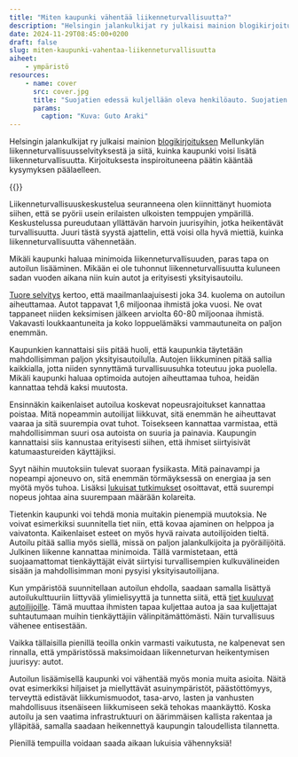 ```yaml
---
title: "Miten kaupunki vähentää liikenneturvallisuutta?"
description: "Helsingin jalankulkijat ry julkaisi mainion blogikirjoituksen Mellunkylän liikenneturvallisuusselvityksestä ja siitä, kuinka kaupunki voisi lisätä liikenneturvallisuutta. Kirjoituksesta inspiroituneena päätin kääntää kysymyksen päälaelleen."
date: 2024-11-29T08:45:00+0200
draft: false
slug: miten-kaupunki-vahentaa-liikenneturvallisuutta
aiheet:
    - ympäristö
resources:
    - name: cover
      src: cover.jpg
      title: "Suojatien edessä kuljellään oleva henkilöauto. Suojatien päälle on pysäköity kaksi ambulanssia. Niiden vieressä kävelee henkilö."
      params:
        caption: "Kuva: Guto Araki"
---
```

Helsingin jalankulkijat ry julkaisi mainion [blogikirjoituksen](https://jalankulkijat.fi/ajankohtaista/miten-kaupunki-lisaa-liikenneturvallisuutta/) Mellunkylän liikenneturvallisuusselvityksestä ja siitä, kuinka kaupunki voisi lisätä liikenneturvallisuutta. Kirjoituksesta inspiroituneena päätin kääntää kysymyksen päälaelleen.

<!--more-->

{{<cover>}}

Liikenneturvallisuuskeskustelua seuranneena olen kiinnittänyt huomiota siihen, että se pyörii usein erilaisten ulkoisten temppujen ympärillä. Keskustelussa pureudutaan yllättävän harvoin juurisyihin, jotka heikentävät turvallisuutta. Juuri tästä syystä ajattelin, että voisi olla hyvä miettiä, kuinka liikenneturvallisuutta vähennetään.

Mikäli kaupunki haluaa minimoida liikenneturvallisuuden, paras tapa on autoilun lisääminen. Mikään ei ole tuhonnut liikenneturvallisuutta kuluneen sadan vuoden aikana niin kuin autot ja erityisesti yksityisautoilu.

[Tuore selvitys](https://www.sciencedirect.com/science/article/pii/S0966692324000267) kertoo, että maailmanlaajuisesti joka 34. kuolema on autoilun aiheuttamaa. Autot tappavat 1,6 miljoonaa ihmistä joka vuosi. Ne ovat tappaneet niiden keksimisen jälkeen arviolta 60-80 miljoonaa ihmistä. Vakavasti loukkaantuneita ja koko loppuelämäksi vammautuneita on paljon enemmän.

Kaupunkien kannattaisi siis pitää huoli, että kaupunkia täytetään mahdollisimman paljon yksityisautoilulla. Autojen liikkuminen pitää sallia kaikkialla, jotta niiden synnyttämä turvallisuusuhka toteutuu joka puolella. Mikäli kaupunki haluaa optimoida autojen aiheuttamaa tuhoa, heidän kannattaa tehdä kaksi muutosta. 

Ensinnäkin kaikenlaiset autoilua koskevat nopeusrajoitukset kannattaa poistaa. Mitä nopeammin autoilijat liikkuvat, sitä enemmän he aiheuttavat vaaraa ja sitä suurempia ovat tuhot. Toisekseen kannattaa varmistaa, että mahdollisimman suuri osa autoista on suuria ja painavia. Kaupungin kannattaisi siis kannustaa erityisesti siihen, että ihmiset siirtyisivät katumaastureiden käyttäjiksi.

Syyt näihin muutoksiin tulevat suoraan fysiikasta. Mitä painavampi ja nopeampi ajoneuvo on, sitä enemmän törmäyksessä on energiaa ja sen myötä myös tuhoa. Lisäksi [lukuisat tutkimukset](https://www.researchgate.net/publication/371488294_An_Assessment_of_the_Relationship_Between_Speed_and_Road_Safety) osoittavat, että suurempi nopeus johtaa aina suurempaan määrään kolareita.

Tietenkin kaupunki voi tehdä monia muitakin pienempiä muutoksia. Ne voivat esimerkiksi suunnitella tiet niin, että kovaa ajaminen on helppoa ja vaivatonta. Kaikenlaiset esteet on myös hyvä raivata autoilijoiden tieltä. Autoilu pitää sallia myös siellä, missä on paljon jalankulkijoita ja pyöräilijöitä. Julkinen liikenne kannattaa minimoida. Tällä varmistetaan, että suojaamattomat tienkäyttäjät eivät siirtyisi turvallisempien kulkuvälineiden sisään ja mahdollisimman moni pysyisi yksityisautoilijana.

Kun ympäristöä suunnitellaan autoilun ehdolla, saadaan samalla lisättyä autoilukulttuuriin liittyvää ylimielisyyttä ja tunnetta siitä, että [tiet kuuluvat autoilijoille](https://acrs.org.au/wp-content/uploads/Study-Finds-Culture-of-Entitlement-Exists-Amongst-ACT-Motorists.pdf). Tämä muuttaa ihmisten tapaa kuljettaa autoa ja saa kuljettajat suhtautumaan muihin tienkäyttäjiin välinpitämättömästi. Näin turvallisuus vähenee entisestään.

Vaikka tällaisilla pienillä teoilla onkin varmasti vaikutusta, ne kalpenevat sen rinnalla, että ympäristössä maksimoidaan liikenneturvan heikentymisen juurisyy: autot.

Autoilun lisäämisellä kaupunki voi vähentää myös monia muita asioita. Näitä ovat esimerkiksi hiljaiset ja miellyttävät asuinympäristöt, päästöttömyys, terveyttä edistävät liikkumismuodot, tasa-arvo, lasten ja vanhusten mahdollisuus itsenäiseen liikkumiseen sekä tehokas maankäyttö. Koska autoilu ja sen vaatima infrastruktuuri on äärimmäisen kallista rakentaa ja ylläpitää, samalla saadaan heikennettyä kaupungin taloudellista tilannetta.

Pienillä tempuilla voidaan saada aikaan lukuisia vähennyksiä!
